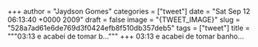 
+++
author = "Jaydson Gomes"
categories = ["tweet"]
date = "Sat Sep 12 06:13:40 +0000 2009"
draft = false
image = "{TWEET_IMAGE}"
slug = "528a7ad61e6de769d3f0424efb8f510db357deb5"
tags = ["tweet"]
title = """03:13 e acabei de tomar b..."""
+++
03:13 e acabei de tomar banho...
